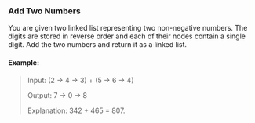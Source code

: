 ### Add Two Numbers

You are given two linked list representing two non-negative numbers. The digits are stored
in reverse order and each of their nodes contain a single digit. Add the two numbers and return
it as a linked list.

#### Example:

>   Input:  (2 -> 4 -> 3) + (5 -> 6 -> 4)
>
>   Output: 7 -> 0 -> 8
>
>   Explanation: 342 + 465 = 807.
